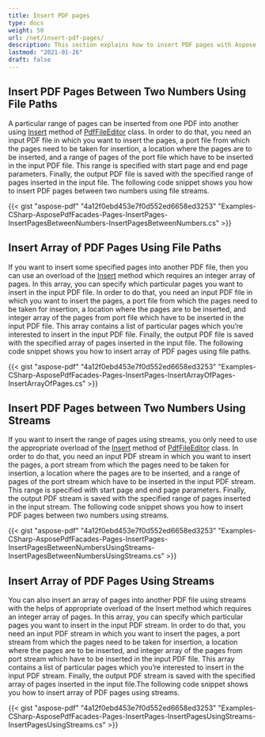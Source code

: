 ```yaml
---
title: Insert PDF pages
type: docs
weight: 50
url: /net/insert-pdf-pages/
description: This section explains how to insert PDF pages with Aspose.PDF Facades using PdfFileEditor class.
lastmod: "2021-01-26"
draft: false
---
```


## Insert PDF Pages Between Two Numbers Using File Paths

A particular range of pages can be inserted from one PDF into another using [Insert](https://apireference.aspose.com/pdf/net/aspose.pdf.facades/pdffileeditor/methods/insert/index) method of [PdfFileEditor](https://apireference.aspose.com/pdf/net/aspose.pdf.facades/pdffileeditor) class. In order to do that, you need an input PDF file in which you want to insert the pages, a port file from which the pages need to be taken for insertion, a location where the pages are to be inserted, and a range of pages of the port file which have to be inserted in the input PDF file. This range is specified with start page and end page parameters. Finally, the output PDF file is saved with the specified range of pages inserted in the input file. The following code snippet shows you how to insert PDF pages between two numbers using file streams.

{{< gist "aspose-pdf" "4a12f0ebd453e7f0d552ed6658ed3253" "Examples-CSharp-AsposePdfFacades-Pages-InsertPages-InsertPagesBetweenNumbers-InsertPagesBetweenNumbers.cs" >}}

## Insert Array of PDF Pages Using File Paths

If you want to insert some specified pages into another PDF file, then you can use an overload of the [Insert](https://apireference.aspose.com/pdf/net/aspose.pdf.facades/pdffileeditor/methods/insert/index) method which requires an integer array of pages. In this array, you can specify which particular pages you want to insert in the input PDF file. In order to do that, you need an input PDF file in which you want to insert the pages, a port file from which the pages need to be taken for insertion, a location where the pages are to be inserted, and integer array of the pages from port file which have to be inserted in the input PDF file. This array contains a list of particular pages which you’re interested to insert in the input PDF file. Finally, the output PDF file is saved with the specified array of pages inserted in the input file. 
The following code snippet shows you how to insert array of PDF pages using file paths. 



{{< gist "aspose-pdf" "4a12f0ebd453e7f0d552ed6658ed3253" "Examples-CSharp-AsposePdfFacades-Pages-InsertPages-InsertArrayOfPages-InsertArrayOfPages.cs" >}}

## Insert PDF Pages between Two Numbers Using Streams

If you want to insert the range of pages using streams, you only need to use the appropriate overload of the [Insert](https://apireference.aspose.com/pdf/net/aspose.pdf.facades/pdffileeditor/methods/insert/index) method of [PdfFileEditor](https://apireference.aspose.com/pdf/net/aspose.pdf.facades/pdffileeditor) class. In order to do that, you need an input PDF stream in which you want to insert the pages, a port stream from which the pages need to be taken for insertion, a location where the pages are to be inserted, and a range of pages of the port stream which have to be inserted in the input PDF stream. This range is specified with start page and end page parameters. Finally, the output PDF stream is saved with the specified range of pages inserted in the input stream. The following code snippet shows you how to insert PDF pages between two numbers using streams. 



{{< gist "aspose-pdf" "4a12f0ebd453e7f0d552ed6658ed3253" "Examples-CSharp-AsposePdfFacades-Pages-InsertPages-InsertPagesBetweenNumbersUsingStreams-InsertPagesBetweenNumbersUsingStreams.cs" >}}

## Insert Array of PDF Pages Using Streams

You can also insert an array of pages into another PDF file using streams with the helps of appropriate overload of the Insert method which requires an integer array of pages. In this array, you can specify which particular pages you want to insert in the input PDF stream. In order to do that, you need an input PDF stream in which you want to insert the pages, a port stream from which the pages need to be taken for insertion, a location where the pages are to be inserted, and integer array of the pages from port stream which have to be inserted in the input PDF file. This array contains a list of particular pages which you’re interested to insert in the input PDF stream. Finally, the output PDF stream is saved with the specified array of pages inserted in the input file.The following code snippet shows you how to insert array of PDF pages using streams.



{{< gist "aspose-pdf" "4a12f0ebd453e7f0d552ed6658ed3253" "Examples-CSharp-AsposePdfFacades-Pages-InsertPages-InsertPagesUsingStreams-InsertPagesUsingStreams.cs" >}}
